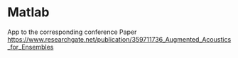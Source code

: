 # Matlab

App to the corresponding conference Paper
https://www.researchgate.net/publication/359711736_Augmented_Acoustics_for_Ensembles
